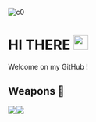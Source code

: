 ![c0](https://user-images.githubusercontent.com/78447751/115000536-24408c80-9ea3-11eb-9443-9d260fca4e4d.jpg)
 
# HI THERE <img src="https://raw.githubusercontent.com/MartinHeinz/MartinHeinz/master/wave.gif" width="30px">

Welcome on my GitHub !

## Weapons &#127993;

![](https://img.shields.io/badge/OS-MACOS-informational?style=flat&logo=<#000000>&logoColor=white&color=2bbc8a)![](https://img.shields.io/badge/Code-Python-informational?style=flat&logo=<#000000>&logoColor=white&color=2bbc8a) [](https://img.shields.io/badge/Code-Cpp-informational?style=flat&logo=<#000000>&logoColor=white&color=2bbc8a)
